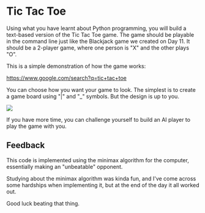 # Tic Tac Toe

Using what you have learnt about Python programming, you will build a
text-based version of the Tic Tac Toe game. The game should be playable in the
command line just like the Blackjack game we created on Day 11. It should be a
2-player game, where one person is "X" and the other plays "O".


This is a simple demonstration of how the game works:

https://www.google.com/search?q=tic+tac+toe


You can choose how you want your game to look. The simplest is to create a game
board using "|" and "_" symbols. But the design is up to you.

<img src="https://img-c.udemycdn.com/redactor/raw/assignment/2020-11-01_12-03-38-e5280d9fe826c4159963ec47097fc2e5.png">

If you have more time, you can challenge yourself to build an AI player to play
the game with you.

## Feedback

This code is implemented using the minimax algorithm for the computer,
essentially making an "unbeatable" opponent.

Studying about the minimax algorithm was kinda fun, and I've come across some
hardships when implementing it, but at the end of the day it all worked out.

Good luck beating that thing.

